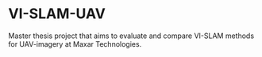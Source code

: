 # VI-SLAM-UAV
Master thesis project that aims to evaluate and compare VI-SLAM methods for UAV-imagery at Maxar Technologies.
